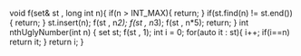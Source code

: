 void f(set<long int>& st , long int n){
if(n > INT_MAX){
return;
}
if(st.find(n) != st.end()){
return;
}
st.insert(n);
f(st , n*2);
f(st , n*3);
f(st , n*5);
return;
}
int nthUglyNumber(int n) {
set<long int> st;
f(st , 1);
int i = 0;
for(auto it : st){
i++;
if(i==n) return it;
}
return i;
}